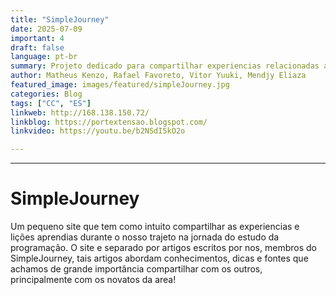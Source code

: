 ```yaml
---
title: "SimpleJourney"
date: 2025-07-09
important: 4
draft: false
language: pt-br
summary: Projeto dedicado para compartilhar experiencias relacionadas ao aprendizado dentro da área de programação.
author: Matheus Kenzo, Rafael Favoreto, Vitor Yuuki, Mendjy Eliaza
featured_image: images/featured/simpleJourney.jpg
categories: Blog
tags: ["CC", "ES"] 
linkweb: http://168.138.150.72/
linkblog: https://portextensao.blogspot.com/
linkvideo: https://youtu.be/b2NSdI5kO2o

---
```

---


# SimpleJourney
Um pequeno site que tem como intuito compartilhar as experiencias e lições aprendias durante o nosso trajeto na jornada do estudo da programação.
O site e separado por artigos escritos por nos, membros do SimpleJourney, tais artigos abordam conhecimentos, dicas e fontes que achamos de grande importância compartilhar com os outros, principalmente com os novatos da area!

 